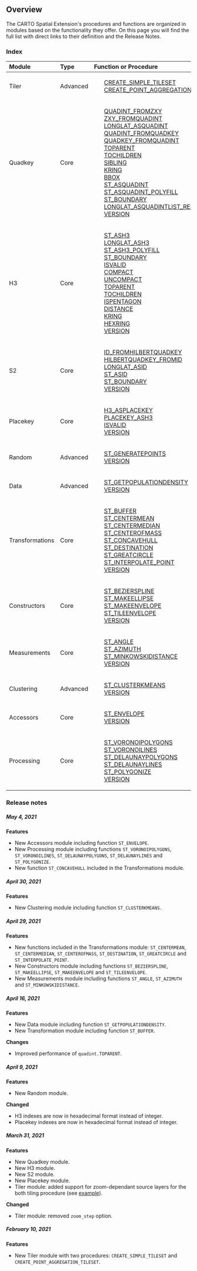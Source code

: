 ## Overview

The CARTO Spatial Extension's procedures and functions are organized in modules based on the functionality they offer. On this page you will find the full list with direct links to their definition and the Release Notes.

### Index

| Module | Type | Function or Procedure |
| :----- | :------ | :------ |
| Tiler | Advanced | <ul style="list-style:none"><li><a href="../tiler/#create_simple_tileset">CREATE_SIMPLE_TILESET</a></li><li><a href="../tiler/#create_point_aggregation_tileset">CREATE_POINT_AGGREGATION_TILESET</a></li></ul>|
| Quadkey | Core |<ul style="list-style:none"><li><a href="../quadkey/#quadint_fromzxy">QUADINT_FROMZXY</a></li><li><a href="../quadkey/#zxy_fromquadint">ZXY_FROMQUADINT</a></li><li><a href="../quadkey/#longlat_asquadint">LONGLAT_ASQUADINT</a></li><li><a href="../quadkey/#quadint_fromquadkey">QUADINT_FROMQUADKEY</a></li><li><a href="../quadkey/#quadkey_fromquadint">QUADKEY_FROMQUADINT</a></li><li><a href="../quadkey/#toparent">TOPARENT</a></li><li><a href="../quadkey/#tochildren">TOCHILDREN</a></li><li><a href="../quadkey/#sibling">SIBLING</a></li><li><a href="../quadkey/#kring">KRING</a></li><li><a href="../quadkey/#bbox">BBOX</a></li><li><a href="../quadkey/#st_asquadint">ST_ASQUADINT</a></li><li><a href="../quadkey/#st_asquadint_polyfill">ST_ASQUADINT_POLYFILL</a></li><li><a href="../quadkey/#st_boundary">ST_BOUNDARY</a></li><li><a href="../quadkey/#longlat_asquadintlist_resolution">LONGLAT_ASQUADINTLIST_RESOLUTION</a></li><li><a href="../quadkey/#version">VERSION</a></li></ul>|
| H3 | Core | <ul style="list-style:none"><li><a href="../h3/#st_ash3">ST_ASH3</a></li><li><a href="../h3/#longlat_ash3">LONGLAT_ASH3</a></li><li><a href="../h3/#st_ash3_polyfill">ST_ASH3_POLYFILL</a></li><li><a href="../h3/#st_boundary">ST_BOUNDARY</a></li><li><a href="../h3/#isvalid">ISVALID</a></li><li><a href="../h3/#compact">COMPACT</a></li><li><a href="../h3/#uncompact">UNCOMPACT</a></li><li><a href="../h3/#toparent">TOPARENT</a></li><li><a href="../h3/#tochildren">TOCHILDREN</a></li><li><a href="../h3/#ispentagon">ISPENTAGON</a></li><li><a href="../h3/#distance">DISTANCE</a></li><li><a href="../h3/#kring">KRING</a></li><li><a href="../h3/#hexring">HEXRING</a></li><li><a href="../h3/#version">VERSION</a></li></ul>|
| S2 | Core | <ul style="list-style:none"><li><a href="../s2/#id_fromhilbertquadkey">ID_FROMHILBERTQUADKEY</a></li><li><a href="../s2/#hilbertquadkey_fromid">HILBERTQUADKEY_FROMID</a></li><li><a href="../s2/#longlat_asid">LONGLAT_ASID</a></li><li><a href="../s2/#st_asid">ST_ASID</a></li><li><a href="../s2/#st_boundary">ST_BOUNDARY</a></li><li><a href="../s2/#version">VERSION</a></li></ul>|
| Placekey | Core | <ul style="list-style:none"><li><a href="../placekey/#h3_asplacekey">H3_ASPLACEKEY</a></li><li><a href="../placekey/#placekey_ash3">PLACEKEY_ASH3</a></li><li><a href="../placekey/#isvalid">ISVALID</a></li><li><a href="../placekey/#version">VERSION</a></li></ul>|
| Random | Advanced | <ul style="list-style:none"><li><a href="../random/#st_generatepoints">ST_GENERATEPOINTS</a></li></li><li><a href="../random/#version">VERSION</a></li></ul>|
| Data | Advanced | <ul style="list-style:none"><li><a href="../data/#st_getpopulationdensity">ST_GETPOPULATIONDENSITY</a></li></li><li><a href="../data/#version">VERSION</a></li></ul>|
| Transformations | Core | <ul style="list-style:none"><li><a href="../transformations/#st_buffer">ST_BUFFER</a></li><li><a href="../transformations/#st_centermean">ST_CENTERMEAN</a></li><li><a href="../transformations/#st_centermedian">ST_CENTERMEDIAN</a></li><li><a href="../transformations/#st_centerofmass">ST_CENTEROFMASS</a></li><li><a href="../transformations/#st_concavehull">ST_CONCAVEHULL</a></li><li><a href="../transformations/#st_destination">ST_DESTINATION</a></li><li><a href="../transformations/#st_greatcircle">ST_GREATCIRCLE</a></li><li><a href="../transformations/#st_line_interpolate_point">ST_INTERPOLATE_POINT</a></li><li><a href="../transformations/#version">VERSION</a></li></ul>|
| Constructors | Core | <ul style="list-style:none"><li><a href="../constructors/#st_bezierspline">ST_BEZIERSPLINE</a></li><li><a href="../constructors/#st_makeellipse">ST_MAKEELLIPSE</a></li><li><a href="../constructors/#st_makeenvelope">ST_MAKEENVELOPE</a></li><li><a href="../constructors/#st_tileenvelope">ST_TILEENVELOPE</a></li><li><a href="../constructors/#version">VERSION</a></li></ul>|
| Measurements | Core | <ul style="list-style:none"><li><a href="../measurements/#st_angle">ST_ANGLE</a></li><li><a href="../measurements/#st_azimuth">ST_AZIMUTH</a></li><li><a href="../measurements/#st_minkowskidistance">ST_MINKOWSKIDISTANCE</a></li><li><a href="../measurements/#version">VERSION</a></li></ul>|
| Clustering | Advanced | <ul style="list-style:none"><li><a href="../clustering/#st_clusterkmeans">ST_CLUSTERKMEANS</a></li><li><a href="../clustering/#version">VERSION</a></li></ul>|
| Accessors | Core | <ul style="list-style:none"><li><a href="../accessors/#st_envelope">ST_ENVELOPE</a></li><li><a href="../accessors/#version">VERSION</a></li></ul>|
| Processing | Core | <ul style="list-style:none"><li><a href="../processing/#st_voronoipolygons">ST_VORONOIPOLYGONS</a></li><li><a href="../processing/#st_voronoilines">ST_VORONOILINES</a></li></li><li><a href="../processing/#st_delaunaypolygons">ST_DELAUNAYPOLYGONS</a></li><li><a href="../processing/#st_delaunaylines">ST_DELAUNAYLINES</a></li><li><a href="../processing/#st_polygonize">ST_POLYGONIZE</a></li><li><a href="../processing/#version">VERSION</a></li></ul>|

### Release notes

##### May 4, 2021

**Features**
* New Accessors module including function `ST_ENVELOPE`.
* New Processing module including functions `ST_VORONOIPOLYGONS`, `ST_VORONOILINES`, `ST_DELAUNAYPOLYGONS`, `ST_DELAUNAYLINES` and `ST_POLYGONIZE`.
* New function `ST_CONCAVEHULL` included in the Transformations module.

##### April 30, 2021

**Features**
* New Clustering module including function `ST_CLUSTERKMEANS`.

##### April 29, 2021

**Features**
* New functions included in the Transformations module: `ST_CENTERMEAN`, `ST_CENTERMEDIAN`, `ST_CENTEROFMASS`, `ST_DESTINATION`, `ST_GREATCIRCLE` and `ST_INTERPOLATE_POINT`.
* New Constructors module including functions `ST_BEZIERSPLINE`, `ST_MAKEELLIPSE`, `ST_MAKEENVELOPE` and `ST_TILEENVELOPE`.
* New Measurements module including functions `ST_ANGLE`, `ST_AZIMUTH` and `ST_MINKOWSKIDISTANCE`.

##### April 16, 2021

**Features**
* New Data module including function `ST_GETPOPULATIONDENSITY`.
* New Transformation module including function `ST_BUFFER`.

**Changes**
* Improved performance of `quadint.TOPARENT`.

##### April 9, 2021

**Features**
* New Random module.

**Changed** 
* H3 indexes are now in hexadecimal format instead of integer.
* Placekey indexes are now in hexadecimal format instead of integer.

##### March 31, 2021

**Features**
* New Quadkey module.
* New H3 module.
* New S2 module.
* New Placekey module.
* Tiler module: added support for zoom-dependant source layers for the both tiling procedure (see [example](../../examples/tilesets/#zoom-dependant-tileset-for-usa-administrative-units)).

**Changed**
* Tiler module: removed `zoom_step` option.

##### February 10, 2021

**Features**
* New Tiler module with two procedures: `CREATE_SIMPLE_TILESET` and `CREATE_POINT_AGGREGATION_TILESET`.
